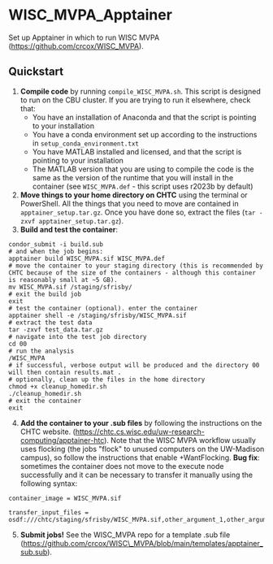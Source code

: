 # WISC_MVPA_Apptainer
Set up Apptainer in which to run WISC MVPA (https://github.com/crcox/WISC_MVPA). 

## Quickstart

1. **Compile code** by running `compile_WISC_MVPA.sh`. This script is designed to run on the CBU cluster. If you are trying to run it elsewhere, check that:
	- You have an installation of Anaconda and that the script is pointing to your installation
	- You have a conda environment set up according to the instructions in `setup_conda_environment.txt`
	- You have MATLAB installed and licensed, and that the script is pointing to your installation
	- The MATLAB version that you are using to compile the code is the same as the version of the runtime that you will install in the container (see `WISC_MVPA.def` - this script uses r2023b by default)
2. **Move things to your home directory on CHTC** using the terminal or PowerShell. All the things that you need to move are contained in `apptainer_setup.tar.gz`. Once you have done so, extract the files (`tar -zxvf apptainer_setup.tar.gz`).
3. **Build and test the container**:
```
condor_submit -i build.sub
# and when the job begins:
apptainer build WISC_MVPA.sif WISC_MVPA.def
# move the container to your staging directory (this is recommended by CHTC because of the size of the containers - although this container is reasonably small at ~5 GB). 
mv WISC_MVPA.sif /staging/sfrisby/
# exit the build job
exit 
# test the container (optional). enter the container
apptainer shell -e /staging/sfrisby/WISC_MVPA.sif
# extract the test data
tar -zxvf test_data.tar.gz
# navigate into the test job directory
cd 00
# run the analysis
/WISC_MVPA
# if successful, verbose output will be produced and the directory 00 will then contain results.mat .
# optionally, clean up the files in the home directory
chmod +x cleanup_homedir.sh
./cleanup_homedir.sh
# exit the container
exit

```
4. **Add the container to your .sub files** by following the instructions on the CHTC website. (https://chtc.cs.wisc.edu/uw-research-computing/apptainer-htc). Note that the WISC MVPA workflow usually uses flocking (the jobs "flock" to unused computers on the UW-Madison campus), so follow the instructions that enable +WantFlocking. **Bug fix**: sometimes the container does not move to the execute node successfully and it can be necessary to transfer it manually using the following syntax:
```
container_image = WISC_MVPA.sif

transfer_input_files = osdf:///chtc/staging/sfrisby/WISC_MVPA.sif,other_argument_1,other_argument_2
```
5. **Submit jobs!** See the WISC\_MVPA repo for a template .sub file (https://github.com/crcox/WISC\_MVPA/blob/main/templates/apptainer_sub.sub).


